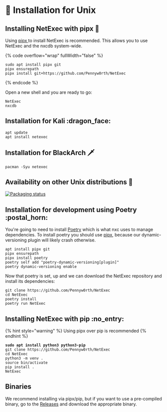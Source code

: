 # 🐧 Installation for Unix

## Installing NetExec with pipx :saxophone:

Using [pipx ](https://github.com/pypa/pipx)to install NetExec is recommended. This allows you to use NetExec and the nxcdb system-wide.

{% code overflow="wrap" fullWidth="false" %}
```
sudo apt install pipx git
pipx ensurepath
pipx install git+https://github.com/Pennyw0rth/NetExec
```
{% endcode %}

Open a new shell and you are ready to go:

```
NetExec
nxcdb
```

## Installation for Kali :dragon\_face:

```
apt update
apt install netexec
```

## Installation for BlackArch :dagger:

```
pacman -Syu netexec
```

## Availability on other Unix distributions :penguin:

[![Packaging status](https://repology.org/badge/vertical-allrepos/netexec.svg)](https://repology.org/project/netexec/versions)

## Installation for development using Poetry :postal\_horn:

You're going to need to install [Poetry](https://python-poetry.org/docs/#installation) which is what nxc uses to manage dependencies. To install poetry you should use [pipx](https://github.com/pypa/pipx), because our dynamic-versioning plugin will likely crash otherwise.

```
apt install pipx git
pipx ensurepath
pipx install poetry
poetry self add "poetry-dynamic-versioning[plugin]"
poetry dynamic-versioning enable
```

Now that poetry is set, up and we can download the NetExec repository and install its dependencies:

```
git clone https://github.com/Pennyw0rth/NetExec
cd NetExec
poetry install
poetry run NetExec
```

## Installing NetExec with pip :no\_entry:

{% hint style="warning" %}
Using pipx over pip is recommended
{% endhint %}

<pre><code><strong>sudo apt install python3 python3-pip
</strong>git clone https://github.com/Pennyw0rth/NetExec
cd NetExec
python3 -m venv .
source bin/activate
pip install .
NetExec
</code></pre>

## Binaries

We recommend installing via pipx/pip, but if you want to use a pre-compiled binary, go to the [Releases](https://github.com/Pennyw0rth/NetExec/releases) and download the appropriate binary.
